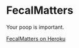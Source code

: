 # FecalMatters

Your poop is important.

[FecalMatters on Heroku](https://fecalmatters.herokuapp.com/)
